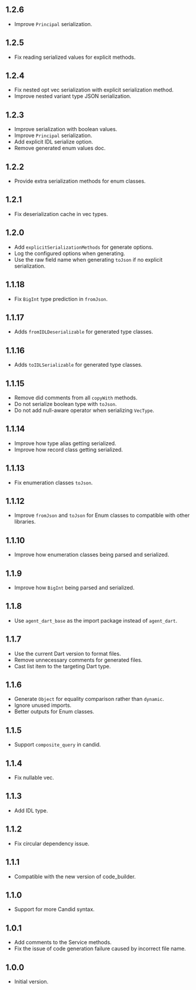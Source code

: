 ## 1.2.6

- Improve `Principal` serialization.

## 1.2.5

- Fix reading serialized values for explicit methods.

## 1.2.4

- Fix nested opt vec serialization with explicit serialization method.
- Improve nested variant type JSON serialization.

## 1.2.3

- Improve serialization with boolean values.
- Improve `Principal` serialization.
- Add explicit IDL serialize option.
- Remove generated enum values doc.

## 1.2.2

- Provide extra serialization methods for enum classes.

## 1.2.1

- Fix deserialization cache in vec types.

## 1.2.0

- Add `explicitSerializationMethods` for generate options.
- Log the configured options when generating.
- Use the raw field name when generating `toJson` if no explicit serialization.

## 1.1.18

- Fix `BigInt` type prediction in `fromJson`.

## 1.1.17

- Adds `fromIDLDeserializable` for generated type classes.

## 1.1.16

- Adds `toIDLSerializable` for generated type classes.

## 1.1.15

- Remove did comments from all `copyWith` methods.
- Do not serialize boolean type with `toJson`.
- Do not add null-aware operator when serializing `VecType`.

## 1.1.14

- Improve how type alias getting serialized.
- Improve how record class getting serialized.

## 1.1.13

- Fix enumeration classes `toJson`.

## 1.1.12

- Improve `fromJson` and `toJson` for Enum classes to compatible with other libraries.

## 1.1.10

- Improve how enumeration classes being parsed and serialized.

## 1.1.9

- Improve how `BigInt` being parsed and serialized.

## 1.1.8

- Use `agent_dart_base` as the import package instead of `agent_dart`.

## 1.1.7

- Use the current Dart version to format files.
- Remove unnecessary comments for generated files.
- Cast list item to the targeting Dart type.

## 1.1.6

- Generate `Object` for equality comparison rather than `dynamic`.
- Ignore unused imports.
- Better outputs for Enum classes.

## 1.1.5

- Support `composite_query` in candid.

## 1.1.4

- Fix nullable vec.

## 1.1.3

- Add IDL type.

## 1.1.2

- Fix circular dependency issue.

## 1.1.1

- Compatible with the new version of code_builder.

## 1.1.0

- Support for more Candid syntax.

## 1.0.1

- Add comments to the Service methods.
- Fix the issue of code generation failure caused by incorrect file name.

## 1.0.0

- Initial version.
